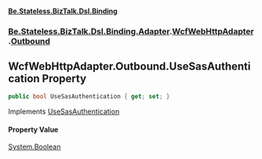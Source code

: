 #### [Be.Stateless.BizTalk.Dsl.Binding](README.md 'README')
### [Be.Stateless.BizTalk.Dsl.Binding.Adapter](Be.Stateless.BizTalk.Dsl.Binding.Adapter.md 'Be.Stateless.BizTalk.Dsl.Binding.Adapter').[WcfWebHttpAdapter](WcfWebHttpAdapter.md 'Be.Stateless.BizTalk.Dsl.Binding.Adapter.WcfWebHttpAdapter').[Outbound](WcfWebHttpAdapter.Outbound.md 'Be.Stateless.BizTalk.Dsl.Binding.Adapter.WcfWebHttpAdapter.Outbound')

## WcfWebHttpAdapter.Outbound.UseSasAuthentication Property

```csharp
public bool UseSasAuthentication { get; set; }
```

Implements [UseSasAuthentication](IAdapterConfigOptionalSharedAccessSignature.UseSasAuthentication.md 'Be.Stateless.BizTalk.Dsl.Binding.Adapter.IAdapterConfigOptionalSharedAccessSignature.UseSasAuthentication')

#### Property Value
[System.Boolean](https://docs.microsoft.com/en-us/dotnet/api/System.Boolean 'System.Boolean')